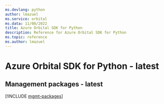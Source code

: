 ```yaml
---
ms.devlang: python
author: lmazuel
ms.service: orbital
ms.data: 11/08/2022
title: Azure Orbital SDK for Python
description: Reference for Azure Orbital SDK for Python
ms.topic: reference
ms.author: lmazuel
---
```

# Azure Orbital SDK for Python - latest

## Management packages - latest
[!INCLUDE [mgmt-packages](orbital-mgmt-index.md)]